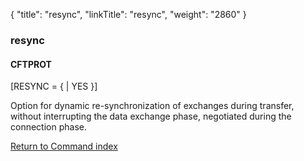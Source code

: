 {
    "title": "resync",
    "linkTitle": "resync",
    "weight": "2860"
}<span id="resync"></span>

### resync

#### CFTPROT

\[RESYNC = {
| YES }\]

Option for dynamic re-synchronization of exchanges during transfer,
without interrupting the data exchange phase, negotiated during the connection
phase.

[Return to Command index](../../)
